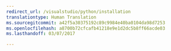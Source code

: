 ```yaml
---
redirect_url: /visualstudio/python/installation
translationtype: Human Translation
ms.sourcegitcommit: a42f5a30375192c89c9984e40ba0104da98d7253
ms.openlocfilehash: a8700b72cfcafb41218e9e1d2dc5b8ff66acde03
ms.lasthandoff: 03/07/2017

---
```

